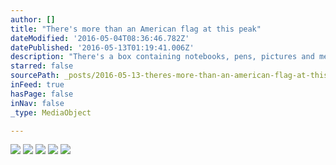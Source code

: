 ```yaml
---
author: []
title: "There's more than an American flag at this peak"
dateModified: '2016-05-04T08:36:46.782Z'
datePublished: '2016-05-13T01:19:41.006Z'
description: "There's a box containing notebooks, pens, pictures and memorabilia from people who have gone here. The Wildwood trails near Camarillo are ones I will run again. "
starred: false
sourcePath: _posts/2016-05-13-theres-more-than-an-american-flag-at-this-peak.md
inFeed: true
hasPage: false
inNav: false
_type: MediaObject

---
```

![](https://the-grid-user-content.s3-us-west-2.amazonaws.com/e31a4963-ca67-4657-bf40-6b2ae3e99a20.jpg)
![](https://the-grid-user-content.s3-us-west-2.amazonaws.com/b22d5e8e-2828-40bf-8491-cf6027e7bb57.jpg)
![](https://the-grid-user-content.s3-us-west-2.amazonaws.com/3e9c2af7-cc1b-4295-aa0f-837de8c82c80.jpg)
![](https://the-grid-user-content.s3-us-west-2.amazonaws.com/cad205ce-a186-4fec-b69f-efd43753be81.jpg)
![](https://the-grid-user-content.s3-us-west-2.amazonaws.com/d2e7a387-d62b-46ab-ae4e-72717c6af21a.jpg)